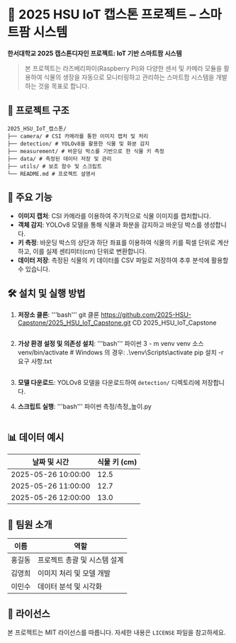 # 🌱 2025 HSU IoT 캡스톤 프로젝트 – 스마트팜 시스템

**한서대학교 2025 캡스톤디자인 프로젝트: IoT 기반 스마트팜 시스템**

> 본 프로젝트는 라즈베리파이(Raspberry Pi)와 다양한 센서 및 카메라 모듈을 활용하여 식물의 생장을 자동으로 모니터링하고 관리하는 스마트팜 시스템을 개발하는 것을 목표로 합니다.

## 📁 프로젝트 구조

```
2025_HSU_IoT_캡스톤/
├── camera/ # CSI 카메라를 통한 이미지 캡처 및 처리
├── detection/ # YOLOv8을 활용한 식물 및 화분 감지
├── measurement/ # 바운딩 박스를 기반으로 한 식물 키 측정
├── data/ # 측정된 데이터 저장 및 관리
├── utils/ # 보조 함수 및 스크립트
└── README.md # 프로젝트 설명서
```

## 🌱 주요 기능

- **이미지 캡처**: CSI 카메라를 이용하여 주기적으로 식물 이미지를 캡처합니다.
- **객체 감지**: YOLOv8 모델을 통해 식물과 화분을 감지하고 바운딩 박스를 생성합니다.
- **키 측정**: 바운딩 박스의 상단과 하단 좌표를 이용하여 식물의 키를 픽셀 단위로 계산하고, 이를 실제 센티미터(cm) 단위로 변환합니다.
- **데이터 저장**: 측정된 식물의 키 데이터를 CSV 파일로 저장하여 추후 분석에 활용할 수 있습니다.

## 🛠️ 설치 및 실행 방법

1. **저장소 클론**:
 '''bash'''
   git 클론 https://github.com/2025-HSU-Capstone/2025_HSU_IoT_Capstone.git
   CD 2025_HSU_IoT_Capstone
   ```

2. **가상 환경 설정 및 의존성 설치**:
 '''bash'''
   파이썬 3 - m venv venv
   소스 venv/bin/activate # Windows 의 경우: .\\venv\\Scripts\\activate
   pip 설치 -r 요구 사항.txt
   ```

3. **모델 다운로드**:
 YOLOv8 모델을 다운로드하여 `detection/` 디렉토리에 저장합니다.

4. **스크립트 실행**:
 '''bash'''
   파이썬 측정/측정_높이.py
   ```

## 📊 데이터 예시

| 날짜 및 시간 | 식물 키 (cm) |
|---------------------|--------------|
| 2025-05-26 10:00:00 | 12.5 |
| 2025-05-26 11:00:00 | 12.7 |
| 2025-05-26 12:00:00 | 13.0 |

## 👥 팀원 소개

| 이름 | 역할 |
|--------|--------------------------|
| 홍길동 | 프로젝트 총괄 및 시스템 설계 |
| 김영희 | 이미지 처리 및 모델 개발 |
| 이민수 | 데이터 분석 및 시각화 |

## 📄 라이선스

본 프로젝트는 MIT 라이선스를 따릅니다. 자세한 내용은 `LICENSE` 파일을 참고하세요.
